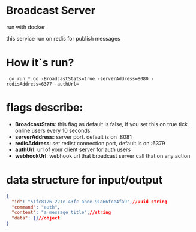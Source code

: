 # Broadcast Server


run with docker


this service run on redis for publish messages 


# How it`s run?
```
 go run *.go -BroadcastStats=true -serverAddress=8080 -redisAddress=6377 -authUrl=
```

# flags describe:


* **BroadcastStats**: this flag as default is false, if you set this on true tick online users every 10 seconds.
* **serverAddress**: server port. default is on :8081
* **redisAddress**: set redist connection port, default is on :6379
* **authUrl**: url of your client server for auth users
* **webhookUrl**: webhook url that broadcast server call that on any action 


# data structure for input/output

```json
{
  "id": "51fc8126-221e-43fc-abee-91a66fce4fa9",//uuid string
  "command": "auth",
  "content": "a message title",//string
  "data": {}//object
}

```
